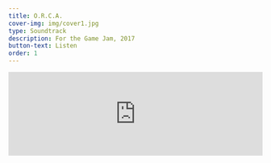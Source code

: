 ```yaml
---
title: O.R.C.A.
cover-img: img/cover1.jpg
type: Soundtrack
description: For the Game Jam, 2017
button-text: Listen
order: 1
---
```


<iframe width="100%" height="166" scrolling="no" frameborder="no" allow="autoplay" src="https://w.soundcloud.com/player/?url=https%3A//api.soundcloud.com/tracks/314652253&color=%233d324a&auto_play=false&hide_related=false&show_comments=true&show_user=true&show_reposts=false&show_teaser=true"></iframe>